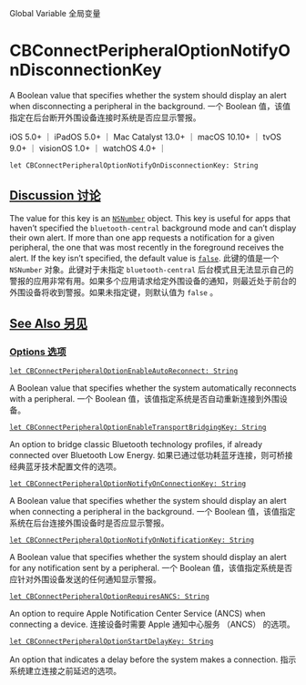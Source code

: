 Global Variable 全局变量

# CBConnectPeripheralOptionNotifyOnDisconnectionKey

A Boolean value that specifies whether the system should display an alert when disconnecting a peripheral in the background.
一个 Boolean 值，该值指定在后台断开外围设备连接时系统是否应显示警报。

iOS 5.0+ ｜ iPadOS 5.0+ ｜ Mac Catalyst 13.0+ ｜ macOS 10.10+ ｜ tvOS 9.0+ ｜ visionOS 1.0+ ｜ watchOS 4.0+ ｜ 

```
let CBConnectPeripheralOptionNotifyOnDisconnectionKey: String
```



## [Discussion 讨论](https://developer.apple.com/documentation/corebluetooth/cbconnectperipheraloptionnotifyondisconnectionkey#Discussion)

The value for this key is an [`NSNumber`](https://developer.apple.com/documentation/foundation/nsnumber) object. This key is useful for apps that haven’t specified the `bluetooth-central` background mode and can’t display their own alert. If more than one app requests a notification for a given peripheral, the one that was most recently in the foreground receives the alert. If the key isn’t specified, the default value is [`false`](https://developer.apple.com/documentation/swift/false).
此键的值是一个 `NSNumber` 对象。此键对于未指定 `bluetooth-central` 后台模式且无法显示自己的警报的应用非常有用。如果多个应用请求给定外围设备的通知，则最近处于前台的外围设备将收到警报。如果未指定键，则默认值为 `false` 。



## [See Also 另见](https://developer.apple.com/documentation/corebluetooth/cbconnectperipheraloptionnotifyondisconnectionkey#see-also)

### [Options 选项](https://developer.apple.com/documentation/corebluetooth/cbconnectperipheraloptionnotifyondisconnectionkey#Options)

[`let CBConnectPeripheralOptionEnableAutoReconnect: String`](https://developer.apple.com/documentation/corebluetooth/cbconnectperipheraloptionenableautoreconnect)

A Boolean value that specifies whether the system automatically reconnects with a peripheral.
一个 Boolean 值，该值指定系统是否自动重新连接到外围设备。

[`let CBConnectPeripheralOptionEnableTransportBridgingKey: String`](https://developer.apple.com/documentation/corebluetooth/cbconnectperipheraloptionenabletransportbridgingkey)

An option to bridge classic Bluetooth technology profiles, if already connected over Bluetooth Low Energy.
如果已通过低功耗蓝牙连接，则可桥接经典蓝牙技术配置文件的选项。

[`let CBConnectPeripheralOptionNotifyOnConnectionKey: String`](https://developer.apple.com/documentation/corebluetooth/cbconnectperipheraloptionnotifyonconnectionkey)

A Boolean value that specifies whether the system should display an alert when connecting a peripheral in the background.
一个 Boolean 值，该值指定系统在后台连接外围设备时是否应显示警报。

[`let CBConnectPeripheralOptionNotifyOnNotificationKey: String`](https://developer.apple.com/documentation/corebluetooth/cbconnectperipheraloptionnotifyonnotificationkey)

A Boolean value that specifies whether the system should display an alert for any notification sent by a peripheral.
一个 Boolean 值，该值指定系统是否应针对外围设备发送的任何通知显示警报。

[`let CBConnectPeripheralOptionRequiresANCS: String`](https://developer.apple.com/documentation/corebluetooth/cbconnectperipheraloptionrequiresancs)

An option to require Apple Notification Center Service (ANCS) when connecting a device.
连接设备时需要 Apple 通知中心服务 （ANCS） 的选项。

[`let CBConnectPeripheralOptionStartDelayKey: String`](https://developer.apple.com/documentation/corebluetooth/cbconnectperipheraloptionstartdelaykey)

An option that indicates a delay before the system makes a connection.
指示系统建立连接之前延迟的选项。
